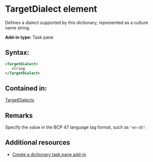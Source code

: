 
# TargetDialect element
 Defines a dialect supported by this dictionary, represented as a culture name string.

 **Add-in type:** Task pane


## Syntax:


```XML
<TargetDialect>
   string 
</TargetDialect>
```


## Contained in:

[TargetDialects](../reference/manifest/targetdialects-element.md)


## Remarks

Specify the value in the BCP 47 language tag format, such as  `"en-US"`.


## Additional resources



- [Create a dictionary task pane add-in](http://msdn.microsoft.com/library/80b91b8e-23c2-4077-8629-dd0a20c4defa%28Office.15%29.aspx)
    
